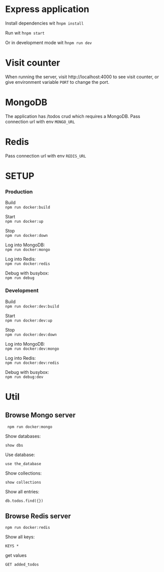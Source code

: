 # Express application

Install dependencies wit h`npm install`

Run wit h`npm start`

Or in development mode wit h`npm run dev`

# Visit counter

When running the server, visit http://localhost:4000 to see visit counter, or give environment variable `PORT` to change the port.

# MongoDB

The application has /todos crud which requires a MongoDB. Pass connection url with env `MONGO_URL`

# Redis

Pass connection url with env `REDIS_URL`

# SETUP

### Production

Build  
`npm run docker:build`

Start  
`npm run docker:up`

Stop  
`npm run docker:down`

Log into MongoDB:  
`npm run docker:mongo`

Log into Redis:  
`npm run docker:redis`

Debug with busybox:  
`npm run debug`

### Development

Build  
`npm run docker:dev:build`

Start  
`npm run docker:dev:up`

Stop  
`npm run docker:dev:down`

Log into MongoDB:  
`npm run docker:dev:mongo`

Log into Redis:  
`npm run docker:dev:redis`

Debug with busybox:  
`npm run debug:dev`

# Util

## Browse Mongo server

` npm run docker:mongo`

Show databases:

`show dbs`

Use database:

`use the_database`

Show collections:

`show collections`

Show all entries:

`db.todos.find({})`

## Browse Redis server

`npm run docker:redis`

Show all keys:

`KEYS *`

get values

`GET added_todos`
